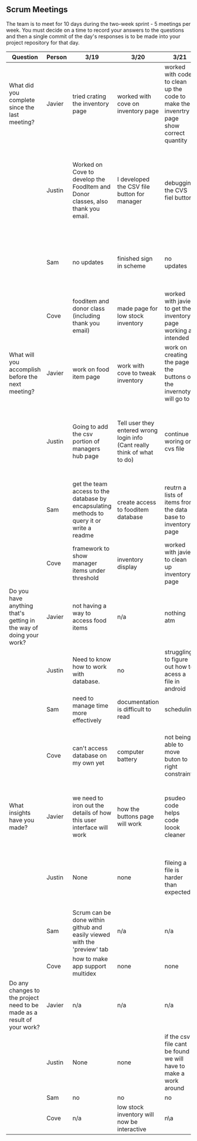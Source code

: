 ## Scrum Meetings
The team is to meet for 10 days during the two-week sprint - 5 meetings per week. You must decide on a time to record your answers to the questions and then a single commit of the day's responses is to be made into your project repository for that day.

Question    |          Person                                             | 3/19 | 3/20 | 3/21 | 3/24 | 3/25 | 3/26 | 3/27 | 3/28 | day | day |
------------|---------------------------------------------------------------------|-----|-----|-----|-----|-----|-----|-----|----|-----|-----|                                                              
| What did you complete since the last meeting? | Javier | tried crating the inventory page | worked with cove on inventory page | worked with code to clean up the code to make the invenrtry page show correct quantity | created a food item page | worked with cove on the fooditem page | inventory is finally evenly aligned and we can now pass a string to another activity | food item page now looks are expected | 
|            | Justin | Worked on Cove to develop the FoodItem and Donor classes, also thank you email. | I developed the CSV file button for manager | debugging the CVS fiel button | I researched some more ways to get files on android, and created a test case that failed, but gave me some more information. | no updates | I ran more tests for the csv file, none worked. Can't ever find the directory | I linked the edit buttons on the manage volunteers and added some code to display the page |
|            | Sam | no updates | finished sign in scheme | no updates| created the manager's volunteer view | finished a working version of the manager's volunteer view |
|            | Cove | fooditem and donor class (including thank you email) | made page for low stock inventory | worked with javier to get the inventory page working as intended | no updates | worked with javier on the fooditem page | inventory page aligned and buttons actually pass data | fixed inventory screen bug, food item page displays information | fixed inventory screen bug, food item page displays information | 
| What will you accomplish before the next meeting? | Javier |  work on food item page | work with cove to tweak inventory | work on creating the page the buttons on the invernotyr will go to |  work with cove to make fooditem page work | finish the fooditem page | work with cove on  food item pages | set up food item page | 
|            | Justin | Going to add the csv portion of managers hub page | Tell user they entered wrong login info (Cant really think of what to do) | continue woring on cvs file | I have a plan for how to fix it and will do it for next meeting | continue working on the csv issue | I am going to add the link for the buttons on the volunteer list and work on that page | I still need to finish it so I will do that for next meeting but I need a database call | 
|            | Sam | get the team access to the database by encapsulating methods to query it or write a readme | create access to fooditem database | reutrn a lists of items from the data base to inventory page | pull and organize data into manager's volunteer view | create fooditem database |
|            | Cove | framework to show manager items under threshold | inventory display | worked with javier to clean up inventory page | button functionality on inventory page | finish fooditem page | add function to food item pages | set up food item page remove functions |  
| Do you have anything that's getting in the way of doing your work? | Javier |  not having a way to access food items | n/a  | nothing atm| no | arraylist shows up as null in fooditem page | add function to food item pages | 
|            | Justin |  Need to know how to work with database. | no | struggling to figure out how to acess a file in android | Hard to test is my problem | none | Finding files in android is getting in the way | I need a database call and thats getting in the way |
|            | Sam | need to manage time more effectively | documentation is difficult to read |  scheduling | none | none
|            | Cove | can't access database on my own yet | computer battery | not being able to move buton to right constraint | none | arraylist shows up as null in fooditem page | android is annoying on a much more subtle level than previously thought | no |
| What insights have you made? | Javier | we need to iron out the details of how this user interface will work | how the buttons page will work |  psudeo code helps code loook cleaner | no | no | might have to rethink how the food item page will actually work | none |
|            | Justin | None | none | fileing a file is harder than expected | no | no | We might have to change the csv file and not implement it | None |
|            | Sam | Scrum can be done within github and easily viewed with the 'preview' tab | n/a | n/a | n/a | n/a |
|            | Cove | how to make app support multidex | none | none | none | none | none | none | 
| Do any changes to the project need to be made as a result of your work? | Javier | n/a | n/a  | n/a | page set up will be slightly difrent from the the story board drawing | no | No | no |
|            | Justin | None | none | if the csv file cant be found we will have to make a work around | no | No
|            | Sam | no | no | no | no | no | no | no |
|            | Cove | n/a | low stock inventory will now be interactive | n\a | n/a | n/a | none | none |
